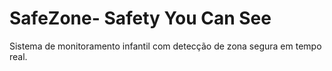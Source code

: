 # SafeZone- Safety You Can See
Sistema de monitoramento infantil com detecção de zona segura em tempo real.
